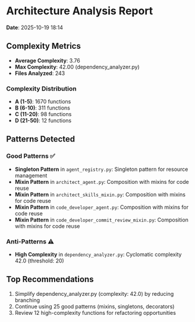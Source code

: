 # Architecture Analysis Report

**Date**: 2025-10-19 18:14

## Complexity Metrics

- **Average Complexity**: 3.76
- **Max Complexity**: 42.00 (dependency_analyzer.py)
- **Files Analyzed**: 243

### Complexity Distribution

- **A (1-5)**: 1670 functions
- **B (6-10)**: 311 functions
- **C (11-20)**: 98 functions
- **D (21-50)**: 12 functions

## Patterns Detected

### Good Patterns ✅

- **Singleton Pattern** in `agent_registry.py`: Singleton pattern for resource management
- **Mixin Pattern** in `architect_agent.py`: Composition with mixins for code reuse
- **Mixin Pattern** in `architect_skills_mixin.py`: Composition with mixins for code reuse
- **Mixin Pattern** in `code_developer_agent.py`: Composition with mixins for code reuse
- **Mixin Pattern** in `code_developer_commit_review_mixin.py`: Composition with mixins for code reuse

### Anti-Patterns ⚠️

- **High Complexity** in `dependency_analyzer.py`: Cyclomatic complexity 42.0 (threshold: 20)

## Top Recommendations

1. Simplify dependency_analyzer.py (complexity: 42.0) by reducing branching
2. Continue using 25 good patterns (mixins, singletons, decorators)
3. Review 12 high-complexity functions for refactoring opportunities

